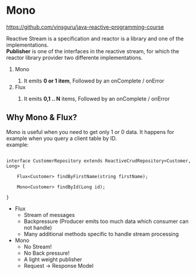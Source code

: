# Mono

https://github.com/vinsguru/java-reactive-programming-course  


Reactive Stream is a specification and reactor is a library and one of the implementations.  
**Publisher** is one of the interfaces in the reactive stream, for which the reactor library provider two differente implementations.  
1. Mono<T>
   1. It emits **0 or 1 item**, Followed by an onComplete / onError
2. Flux<T>
   1. It emits **0,1 .. N** items, Followed by an onComplete / onError


## Why Mono & Flux?
Mono is useful when you need to get only 1 or 0 data. It happens for example when you query a client table by ID.  
example:
```

interface CustomerRepository extends ReactiveCrudRepository<Customer, Long> {
    
    Flux<Customer> findByFirstName(string firstName);

    Mono<Customer> findById(Long id);

}

```


* Flux
  * Stream of messages
  * Backpressure (Producer emits too much data which consumer can not handle)
  * Many additional methods specific to handle stream processing
* Mono
  * No Stream!
  * No Back pressure!
  * A light weight publisher
  * Request -> Response Model